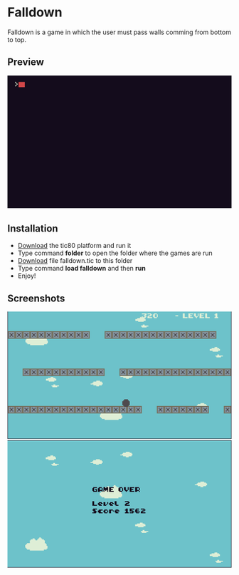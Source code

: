 # Falldown

Falldown is a game in which the user must pass walls comming from bottom to top.

## Preview
![preview](https://github.com/miqwit/tic80_falldown/blob/master/doc/falldown.gif)

## Installation

* [Download](https://tic.computer/create) the tic80 platform and run it
* Type command **folder** to open the folder where the games are run
* [Download](https://github.com/miqwit/tic80_falldown/blob/master/falldown.tic) file falldown.tic to this folder
* Type command **load falldown** and then **run**
* Enjoy!

## Screenshots

![screen01](https://github.com/miqwit/tic80_falldown/blob/master/doc/screen01.png)
![screen02](https://github.com/miqwit/tic80_falldown/blob/master/doc/screen02.png)
